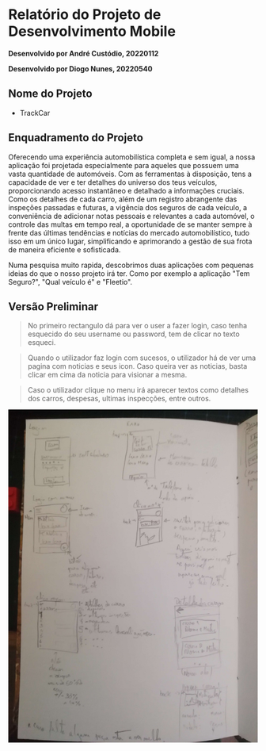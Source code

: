 # Relatório do Projeto de Desenvolvimento Mobile

**Desenvolvido por André Custódio, 20220112**

**Desenvolvido por Diogo Nunes, 20220540**





## Nome do Projeto
* TrackCar


## Enquadramento do Projeto
Oferecendo uma experiência automobilística completa e sem igual, a nossa aplicação foi projetada especialmente para aqueles que possuem uma vasta quantidade de automóveis. Com as ferramentas à disposição, tens a capacidade de ver e ter detalhes do universo dos teus veículos, proporcionando acesso instantâneo e detalhado a informações cruciais. Como os detalhes de cada carro, além de um registro abrangente das inspeções passadas e futuras, a vigência dos seguros de cada veículo, a conveniência de adicionar notas pessoais e relevantes a cada automóvel, o controle das multas em tempo real, a oportunidade de se manter sempre à frente das últimas tendências e notícias do mercado automobilístico, tudo isso em um único lugar, simplificando e aprimorando a gestão de sua frota de maneira eficiente e sofisticada.

Numa pesquisa muito rapida, descobrimos duas aplicações com pequenas ideias do que o nosso projeto irá ter. Como por exemplo a aplicação "Tem Seguro?", "Qual veículo é" e "Fleetio".

## Versão Preliminar

> No primeiro rectangulo dá para ver o user a fazer login, caso tenha esquecido do seu username ou password, tem de clicar no texto esqueci.

> Quando o utilizador faz login com sucesos, o utilizador há de ver uma pagina com noticias e seus icon. Caso queira ver as noticias, basta clicar em cima da noticia para visionar a mesma.

> Caso o utilizador clique no menu irá aparecer textos como detalhes dos carros, despesas, ultimas inspecções, entre outros.

![](https://github.com/AndreZila01/Project-Mobile/blob/main/Imagens/Esboco1.jpg)
